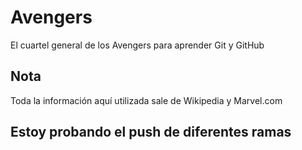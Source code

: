 # Avengers

El cuartel general de los Avengers para aprender Git y GitHub

## Nota
Toda la información aquí utilizada sale de Wikipedia y Marvel.com

## Estoy probando el push de diferentes ramas